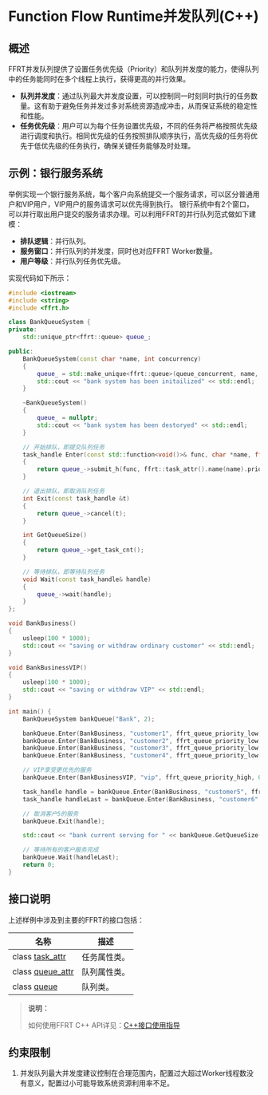 # Function Flow Runtime并发队列(C++)

## 概述

FFRT并发队列提供了设置任务优先级（Priority）和队列并发度的能力，使得队列中的任务能同时在多个线程上执行，获得更高的并行效果。

- **队列并发度**：通过队列最大并发度设置，可以控制同一时刻同时执行的任务数量。这有助于避免任务并发过多对系统资源造成冲击，从而保证系统的稳定性和性能。
- **任务优先级**：用户可以为每个任务设置优先级，不同的任务将严格按照优先级进行调度和执行。相同优先级的任务按照排队顺序执行，高优先级的任务将优先于低优先级的任务执行，确保关键任务能够及时处理。

## 示例：银行服务系统

举例实现一个银行服务系统，每个客户向系统提交一个服务请求，可以区分普通用户和VIP用户，VIP用户的服务请求可以优先得到执行。
银行系统中有2个窗口，可以并行取出用户提交的服务请求办理。可以利用FFRT的并行队列范式做如下建模：

- **排队逻辑**：并行队列。
- **服务窗口**：并行队列的并发度，同时也对应FFRT Worker数量。
- **用户等级**：并行队列任务优先级。

实现代码如下所示：

```cpp
#include <iostream>
#include <string>
#include <ffrt.h>

class BankQueueSystem {
private:
    std::unique_ptr<ffrt::queue> queue_;

public:
    BankQueueSystem(const char *name, int concurrency)
    {
        queue_ = std::make_unique<ffrt::queue>(queue_concurrent, name, queue_attr().max_concurrency(concurrency));
        std::cout << "bank system has been initailized" << std::endl;
    }

    ~BankQueueSystem()
    {
        queue_ = nullptr;
        std::cout << "bank system has been destoryed" << std::endl;
    }

    // 开始排队，即提交队列任务
    task_handle Enter(const std::function<void()>& func, char *name, ffrt_queue_priority_t level, int delay)
    {
        return queue_->submit_h(func, ffrt::task_attr().name(name).priority(level).delay(delay));
    }

    // 退出排队，即取消队列任务
    int Exit(const task_handle &t)
    {
        return queue_->cancel(t);
    }

    int GetQueueSize()
    {
        return queue_->get_task_cnt();
    }

    // 等待排队，即等待队列任务
    void Wait(const task_handle& handle)
    {
        queue_->wait(handle);
    }
};

void BankBusiness()
{
    usleep(100 * 1000);
    std::cout << "saving or withdraw ordinary customer" << std::endl;
}

void BankBusinessVIP()
{
    usleep(100 * 1000);
    std::cout << "saving or withdraw VIP" << std::endl;
}

int main() {
    BankQueueSystem bankQueue("Bank", 2);

    bankQueue.Enter(BankBusiness, "customer1", ffrt_queue_priority_low, 0);
    bankQueue.Enter(BankBusiness, "customer2", ffrt_queue_priority_low, 0);
    bankQueue.Enter(BankBusiness, "customer3", ffrt_queue_priority_low, 0);
    bankQueue.Enter(BankBusiness, "customer4", ffrt_queue_priority_low, 0);

    // VIP享受更优先的服务
    bankQueue.Enter(BankBusinessVIP, "vip", ffrt_queue_priority_high, 0);

    task_handle handle = bankQueue.Enter(BankBusiness, "customer5", ffrt_queue_priority_low, 0);
    task_handle handleLast = bankQueue.Enter(BankBusiness, "customer6", ffrt_queue_priority_low, 0);

    // 取消客户5的服务
    bankQueue.Exit(handle);

    std::cout << "bank current serving for " << bankQueue.GetQueueSize() << " customers" << std::endl;

    // 等待所有的客户服务完成
    bankQueue.Wait(handleLast);
    return 0;
}
```

## 接口说明

上述样例中涉及到主要的FFRT的接口包括：

| 名称                                                     | 描述         |
| -------------------------------------------------------- | ------------ |
| class [task_attr](ffrt-api-guideline-cpp.md#task_attr)   | 任务属性类。 |
| class [queue_attr](ffrt-api-guideline-cpp.md#queue_attr) | 队列属性类。 |
| class [queue](ffrt-api-guideline-cpp.md#queue)           | 队列类。     |

> **说明：**
>
> 如何使用FFRT C++ API详见：[C++接口使用指导](ffrt-development-guideline.md#using-ffrt-c-api-1)

## 约束限制

1. 并发队列最大并发度建议控制在合理范围内，配置过大超过Worker线程数没有意义，配置过小可能导致系统资源利用率不足。
